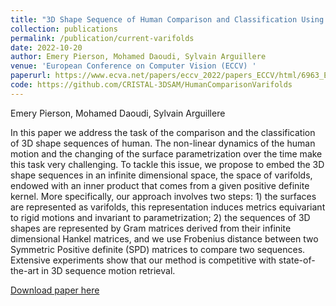 ```yaml
---
title: "3D Shape Sequence of Human Comparison and Classification Using Current and Varifolds"
collection: publications
permalink: /publication/current-varifolds
date: 2022-10-20
author: Emery Pierson, Mohamed Daoudi, Sylvain Arguillere
venue: 'European Conference on Computer Vision (ECCV) '
paperurl: https://www.ecva.net/papers/eccv_2022/papers_ECCV/html/6963_ECCV_2022_paper.php
code: https://github.com/CRISTAL-3DSAM/HumanComparisonVarifolds
---
```

Emery Pierson, Mohamed Daoudi, Sylvain Arguillere

In this paper we address the task of the comparison and the classification of 3D shape sequences of human. The non-linear dynamics of the human motion and the changing of the surface parametrization over the time make this task very challenging. To tackle this issue, we propose to embed the 3D shape sequences in an infinite dimensional space, the space of varifolds, endowed with an inner product that comes from a given positive definite kernel. More specifically, our approach involves two steps: 1) the surfaces are represented as varifolds, this representation induces metrics equivariant to rigid motions and invariant to parametrization; 2) the sequences of 3D shapes are represented by Gram matrices derived from their infinite dimensional Hankel matrices, and we use Frobenius distance between two Symmetric Positive definite (SPD) matrices to compare two sequences. Extensive experiments show that our method is competitive with state-of-the-art in 3D sequence motion retrieval.

[Download paper here](https://www.ecva.net/papers/eccv_2022/papers_ECCV/html/6963_ECCV_2022_paper.php)

